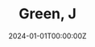 ---
title: "Green, J"
authors:
- Gabriel J. Merrin
date: "2024-01-01T00:00:00Z"
doi: "10.1007/s12310-024-09648-8"

# Schedule page publish date (NOT publication's date).
publishDate: "2024-01-01T00:00:00Z"

# Publication type.
publication_types: ["2"]

# Publication name and optional abbreviated publication name.
publication: "*School Mental Health,*"
publication_short: ""

abstract: ""

summary: ""

tags:
- Adolescent Development
- Prevention Science

featured: false

# Links (optional).
url_pdf: 
url_code: ''
url_dataset: ''
url_poster: ''
url_project: ''
url_slides: ''
url_source: ''
url_video: ''

# Featured image
image:
  caption: ''
  focal_point: ""
  preview_only: false

# Associated Projects (optional).
projects: []

# Slides (optional).
slides: ""
---